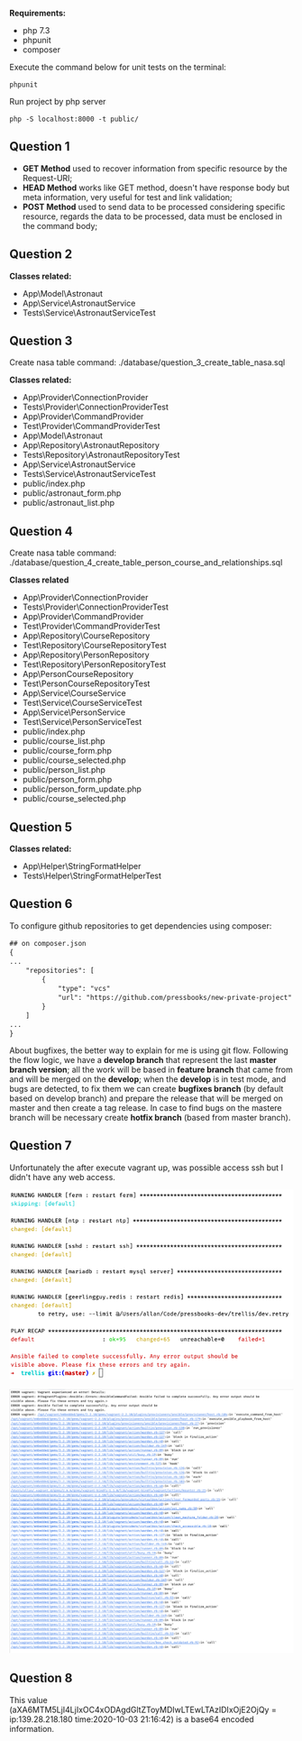 **Requirements:** 
- php 7.3
- phpunit
- composer

Execute the command below for unit tests on the terminal:

```
phpunit
```

Run project by php server
```
php -S localhost:8000 -t public/
``` 

## Question 1
- **GET Method** used to recover information from specific resource by the Request-URI; 
- **HEAD Method** works like GET method, doesn't have response body but meta information, very useful for test and link validation;
- **POST Method** used to send data to be processed considering specific resource, regards the data to be processed, data must be enclosed in the command body;

## Question 2

**Classes related:** 
- App\Model\Astronaut
- App\Service\AstronautService
- Tests\Service\AstronautServiceTest  

## Question 3

Create nasa table command: ./database/question_3_create_table_nasa.sql

**Classes related:**
- App\Provider\ConnectionProvider
- Tests\Provider\ConnectionProviderTest  
- App\Provider\CommandProvider
- Test\Provider\CommandProviderTest
- App\Model\Astronaut
- App\Repository\AstronautRepository
- Tests\Repository\AstronautRepositoryTest  
- App\Service\AstronautService
- Tests\Service\AstronautServiceTest  
- public/index.php
- public/astronaut_form.php
- public/astronaut_list.php

## Question 4

Create nasa table command: ./database/question_4_create_table_person_course_and_relationships.sql

**Classes related**
- App\Provider\ConnectionProvider
- Tests\Provider\ConnectionProviderTest
- App\Provider\CommandProvider
- Test\Provider\CommandProviderTest
- App\Repository\CourseRepository
- Test\Repository\CourseRepositoryTest
- App\Repository\PersonRepository
- Test\Repository\PersonRepositoryTest
- App\PersonCourseRepository
- Test\PersonCourseRepositoryTest
- App\Service\CourseService
- Test\Service\CourseServiceTest
- App\Service\PersonService
- Test\Service\PersonServiceTest
- public/index.php
- public/course_list.php
- public/course_form.php
- public/course_selected.php
- public/person_list.php
- public/person_form.php
- public/person_form_update.php
- public/course_selected.php

## Question 5

**Classes related:**
- App\Helper\StringFormatHelper
- Tests\Helper\StringFormatHelperTest

## Question 6

To configure github repositories to get dependencies using composer:
```
## on composer.json
{ 
...
    "repositories": [
        {
            "type": "vcs"
            "url": "https://github.com/pressbooks/new-private-project"
        }
    ] 
...
}

```

About bugfixes, the better way to explain for me is using git flow. 
Following the flow logic, we have a **develop branch** that represent the last **master branch version**;
all the work will be based in **feature branch** that came from and will be merged on the **develop**; 
when the **develop** is in test mode, and bugs are detected, to fix them we can create **bugfixes branch** 
(by default based on develop branch) and prepare the release that will be merged on master and then create a tag release.
In case to find bugs on the mastere branch will be necessary create **hotfix branch** (based from master branch).  

## Question 7

Unfortunately the after execute vagrant up, was possible access ssh but I didn't have any web access.

![Error Image](error.png)

![Error Image on Debug Mode](error2.png)

## Question 8

This value (aXA6MTM5LjI4LjIxOC4xODAgdGltZToyMDIwLTEwLTAzIDIxOjE2OjQy = ip:139.28.218.180 time:2020-10-03 21:16:42) is a base64 encoded information.